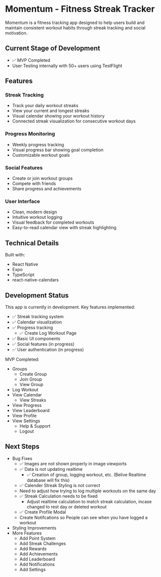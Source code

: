 # Momentum - Fitness Streak Tracker

Momentum is a fitness tracking app designed to help users build and maintain consistent workout habits through streak tracking and social motivation.

## Current Stage of Development
- ✅ MVP Completed
- User Testing internally with 50+ users using TestFlight

## Features

### Streak Tracking
- Track your daily workout streaks
- View your current and longest streaks
- Visual calendar showing your workout history
- Connected streak visualization for consecutive workout days

### Progress Monitoring
- Weekly progress tracking
- Visual progress bar showing goal completion
- Customizable workout goals

### Social Features
- Create or join workout groups
- Compete with friends
- Share progress and achievements

### User Interface
- Clean, modern design
- Intuitive workout logging
- Visual feedback for completed workouts
- Easy-to-read calendar view with streak highlighting

## Technical Details

Built with:
- React Native
- Expo
- TypeScript
- react-native-calendars

## Development Status

This app is currently in development. Key features implemented:
- ✅ Streak tracking system
- ✅ Calendar visualization
- ✅ Progress tracking
    - ✅ Create Log Workout Page
- ✅ Basic UI components
- ✅ Social features (in progress)
- ✅ User authentication (in progress)

MVP Completed:
- Groups
    - Create Group
    - Join Group
    - View Group
- Log Workout
- View Calendar
    - View Streaks
- View Progress
- View Leaderboard
- View Profile
- View Settings
    - Help & Support
    - Logout


## Next Steps
- Bug Fixes
    - ✅ Images are not shown properly in image viewports
    - ✅ Data is not updating realtime
        - ✅ Creation of group, logging workout, etc. (Belive Realtime database will fix this)
    - ✅ Calender Streak Styling is not correct
    - Need to adjust how trying to log multiple workouts on the same day
    - ✅ Streak Calculation needs to be fixed
        - Adjust realtime calculation to match streak calculation, incase changed to rest day or deleted workout
    - ✅ Create Profile Modal
    - Create Notifcations so People can see when you have logged a workout
- Styling Improvements
- More Features
    - Add Point System
    - Add Streak Challenges
    - Add Rewards
    - Add Achievements
    - Add Leaderboard
    - Add Notifications
    - Add Settings